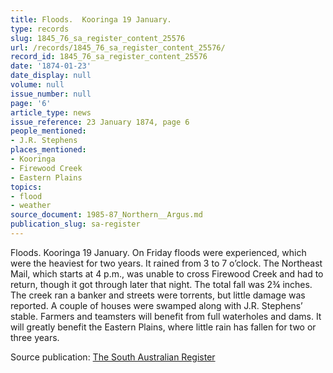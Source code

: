```yaml
---
title: Floods.  Kooringa 19 January.
type: records
slug: 1845_76_sa_register_content_25576
url: /records/1845_76_sa_register_content_25576/
record_id: 1845_76_sa_register_content_25576
date: '1874-01-23'
date_display: null
volume: null
issue_number: null
page: '6'
article_type: news
issue_reference: 23 January 1874, page 6
people_mentioned:
- J.R. Stephens
places_mentioned:
- Kooringa
- Firewood Creek
- Eastern Plains
topics:
- flood
- weather
source_document: 1985-87_Northern__Argus.md
publication_slug: sa-register
---
```


Floods.  Kooringa 19 January.  On Friday floods were experienced, which were the heaviest for two years.  It rained from 3 to 7 o’clock.  The Northeast Mail, which starts at 4 p.m., was unable to cross Firewood Creek and had to return, though it got through later that night.  The total fall was 2¾ inches.  The creek ran a banker and streets were torrents, but little damage was reported.  A couple of houses were swamped along with J.R. Stephens’ stable.  Farmers and teamsters will benefit from full waterholes and dams.  It will greatly benefit the Eastern Plains, where little rain has fallen for two or three years.

Source publication: [The South Australian Register](/publications/sa-register/)

